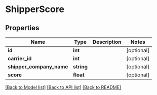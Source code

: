 # ShipperScore

## Properties
Name | Type | Description | Notes
------------ | ------------- | ------------- | -------------
**id** | **int** |  | [optional] 
**carrier_id** | **int** |  | [optional] 
**shipper_company_name** | **string** |  | [optional] 
**score** | **float** |  | [optional] 

[[Back to Model list]](../README.md#documentation-for-models) [[Back to API list]](../README.md#documentation-for-api-endpoints) [[Back to README]](../README.md)



